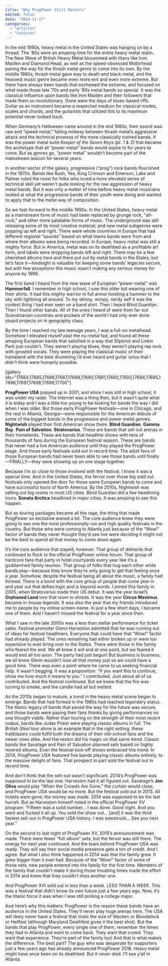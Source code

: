 ```yaml
---
title: "Why ProgPower Still Matters"
edited: false
date: "2014-11-17"
categories:
  - "articles"
  - "features"
---
```


In the mid 1990s, heavy metal in the United States was hanging on by a thread. The '80s were an amazing time for the entire heavy metal realm. The New Wave of British Heavy Metal blossomed with titans like Iron Maiden and Diamond Head, as well as the speed-obsessed Motörhead paving the way for the thrash metal genre to come into its own. By the middle 1980s, thrash metal gave way to death and black metal, and the heaviest music genre became even more evil and even more extreme. But there have always been bands that eschewed the extreme, and focused on what made those late ’70s and early ‘80s metal bands so special. It was the classical influence upon bands like Iron Maiden and their followers that made them so revolutionary. Gone were the days of blues-based riffs. Guitar as an instrument became a respected medium for classical modes, scales and chords, and the guitarists that utilized this to its maximum potential never looked back.

When Germany’s Helloween came around in the mid 1980s, their sound was raw and “speed metal,” falling midway between thrash metal’s aggressive attack and the technical prowess of the more classically trained bands. It was the power metal suite _Keeper of the Seven Keys (pt. 1 & 2)_ that became the archetype that all “power metal” bands would aspire to for years to come. But as genres go, “power metal” wouldn’t become part of the mainstream lexicon for several years.

In another sector of the galaxy, progressive (“prog”) rock bands flourished in the 1970s. Bands like Rush, Yes, King Crimson and Emerson, Lake and Palmer ruled the roost for folks who loved a more elevated sense of technical skill yet weren’t quite looking for the raw aggression of heavy metal bands. But it was only a matter of time before heavy metal musicians looked at what the progressive bands of their youth were doing and wanted to apply that to the metal way of composition.

So we fast-forward to the middle 1990s. In the United States, heavy metal as a mainstream form of music had been replaced by grunge rock, “alt-rock,” and other more palatable forms of music. The underground was still releasing some of its most creative material, and new metal subgenres were popping up left and right. There were whole countries in Europe that had different regional “sounds” based on what towns bands were from and where their albums were being recorded. In Europe, heavy metal was still a mighty force. But in America, metal was on its deathbed as a profitable art form, and labels were dropping bands left and right. There may be a few cherished albums here and there put out by metal bands in the States, but let’s face it—hindsight is valuable for keeping some bands’ legacies secure, but with few exceptions this music wasn’t making any serious money for anyone by 1996.

The first band I heard from the new wave of European “power metal” was **Hammerfall**. I remember in high school, I saw this older kid wearing one of their shirts. It had this mighty warrior in full armor hoisting a hammer to the sky with lightning all around. To my skinny, wimpy, nerdy self it was the coolest thing I had ever seen on a band shirt. Then I heard Blind Guardian. Then I found other bands. All of the ones I heard of were from far-out Scandinavian countries and pockets of the world I had only ever done stupid projects on in geography class.

By the time I reached my late teenage years, I was a full-on metalhead. Somehow I elevated myself past the nu-metal fad, and found all these amazing European bands that satisfied in a way that Slipknot and Linkin Park just couldn’t. They weren’t playing blues; they weren’t playing rap rock with growled vocals. They were playing the classical music of their homeland with the best drumming I’d ever heard and guitar solos that I didn’t think were humanly possible.

\[gallery ids="17684,17685,17686,17687,17688,17690,17691,17692,17693,17694,17695,17696,17697,17698,17699,17700"\]

**ProgPower USA** popped up in 2001, and since I was still in high school, it was under my radar. The Internet was a thing then, but it wasn’t quite what it is today and I was a little too young to be looking for bands the way I did when I was older. But those early ProgPower festivals—one in Chicago, and the rest in Atlanta, Georgia—were responsible for the American debuts of some of the biggest bands in the progressive and power metal genres. **Nightwish** played their first American show there. **Blind Guardian**. **Gamma Ray**. **Pain of Salvation**. **Stratovarius**. These are bands that sell out arenas in their homelands. These are bands that headline shows with tens of thousands of fans during the European festival season. These are bands that never had a live American audience until they played the ProgPower stage. And those early festivals sold out in record time. The adult fans of those European bands had never been able to see those bands until finally—FINALLY—they were showing up on one stage together.

Because I’m so close to those involved with the festival, I know it was a special time. And in the United States, the fervor over those big sold out festivals only opened the door for those same European bands to come and have successful tours of North America. By the 2010s, Nightwish was selling out big rooms in most US cities. Blind Guardian did a few headlining tours. **Sonata Arctica** headlined in major cities. It was amazing to see this happen.

But as touring packages became all the rage, the thing that made ProgPower so exclusive waned a bit. The core audience knew they were going to see one the most professionally run and high quality festivals in the country. But those who were coming to Atlanta just because of the “Wow!” factor of bands they never thought they’d see live were deciding it might not be the best to spend all that money to come down again.

It’s the core audience that stayed, however. That group of diehards that continued to flock to the official ProgPower online forum. That group of hardcore fans that party in hotel courtyards every year like it’s a goddamned family reunion. That group of folks that hug each other while bands play—because they know they’re only going to get that feeling once a year. Somehow, despite the festival being all about the music, a family had formed. There is a bond with the core group of people that come year in and year out that defies logic and is beyond words. I joined this family in 2005, when Stratovarius made their US debut. It was the year Israel’s **Orphaned Land** tore that room to shreds. It was the year **Circus Maximus** became in-house legends. It was also the year that my friends introduced me to people by my online screen-name. In just a few short days, I became one of them. And I haven’t missed the festival for a year since then.

What I saw in the late 2000s was a less than stellar performance for ticket sales. Festival promoter Glenn Harveston admitted that he was running out of ideas for festival headliners. Everyone that could have that “Wow!” factor had already played. The ones remaining had either broken up or were too expensive to ever bring over to the States. There were those in the family who feared the end. We all knew it will end at one point, but we feared it would end all too soon. The party had just begun! But business is business; we all knew Glenn wouldn’t lose all that money just so we could have a good time. There was even a point where he came to us seeking financial help. It wasn’t begging. It was a proposition: “If you want this to continue, show me how much it means to you.” I contributed. Just about all of us contributed. And the festival continued. But we knew that the fire was turning to smoke, and the candle had all but melted.

As the 2010s began to mature, a trend in the heavy metal scene began to emerge. Bands that had formed in the 1980s had reached legendary status. The titanic legacy of bands that paved the way for the future was secure, and those bands were paying their fans thanks by giving performances no one thought viable. Rather than touring on the strength of their most recent output, bands like Judas Priest were playing classic albums in full. The _British Steel_ tour alone is an example that in the right setting, these trailblazers could fulfill both the dreams of their old-school fans and the newer ones alike. And Harveston did his magic on that same trend. Classic bands like Savatage and Pain of Salvation planned sets based on highly revered albums. Even the festival kick-off shows embraced this trend. In 2014, ProgPower USA featured five bands playing classic albums entirely, to the massive delight of fans. That prospect in part sold the festival out in record time.

And don’t think that the sell-out wasn’t significant. 2014’s ProgPower was _supposed to be_ the last one. Harveston had it all figured out. Savatage’s **Jon Oliva** would play “When the Crowds Are Gone,” the curtain would close, and ProgPower USA would be no more. But the festival sold out in 2013. All tickets were gone; the money was made. 2014 was _supposed_ to be the last hurrah. But as Harveston himself noted in the official ProgPower XV program: “Fifteen was a solid number… I was done. Good night. And you went and fucked it all up. You sold the show out… \[and\] it was the third fastest sell-out in ProgPower USA history. I was awestruck… See you next year.”

On the second to last night of ProgPower XV, 2015’s announcement was made. There were fewer “full album” sets, but the fervor was still there. The energy for next year continued. And the team behind ProgPower USA was ready. They will say their social media presence gets a ton of credit. And I agree. But what I also think happened in 2014 was that the family grew. It grew bigger than it ever had. Because of the “Wow!” factor of some of those sets, new people entered into the family for the first time. Members of the family that couldn’t make it during those troubling times made the effort in 2014 and knew that they couldn’t miss another one.

And ProgPower XVI sold out in less than a week. LESS THAN A WEEK. This was a festival that didn’t know its own future just a few years ago. Now, it’s the titanic force it was when I was still picking a college major.

And here’s why this matters: ProgPower is the reason these bands have an audience in the United States. They’ll never play huge arenas here. The USA will likely never have a festival that rivals the size of Wacken or Bloodstock or Hellfest (although Maryland Deathfest gives it the best shot). But the bands that play ProgPower, every single one of them, remember the times they had in Atlanta and want to come back. They want that crowd. They want that experience. They’re part of the family too! And that is what makes the difference. The best part? The guy who was desperate for supporters just a few years ago has already announced ProgPower 2016. Heavy metal might have once been on its deathbed. But it never died. I’ll see y’all in Atlanta.
